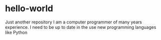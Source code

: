 # hello-world
Just another repository
I am a computer programmer of many years experience.
I need to be up to date in the use new programming languages like Python
